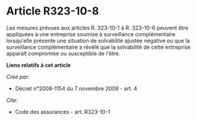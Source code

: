 # Article R323-10-8

Les mesures prévues aux articles R. 323-10-1 à R. 323-10-6 peuvent être appliquées à une entreprise soumise à surveillance
complémentaire lorsqu'elle présente une situation de solvabilité ajustée négative ou que la surveillance complémentaire a
révélé que la solvabilité de cette entreprise apparaît compromise ou susceptible de l'être.

**Liens relatifs à cet article**

_Créé par_:

  - Décret n°2008-1154 du 7 novembre 2008 - art. 4

_Cite_:

  - Code des assurances - art. R323-10-1
